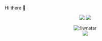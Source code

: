 Hi there 👋

<p align="center">
    <a href="https://instagram.com/couteroagain" target"blank_"><img src="https://img.shields.io/badge/INSTAGRAM%20-DC3175.svg?&style=for-the-badge&logo=instagram&logoColor=white"></a>
       <a href="https://sptfy.com/liwn" target"blank_"><img src="https://img.shields.io/badge/Spotify%20-1ed760.svg?&style=for-the-badge&logo=spotify&logoColor=white"></a>
</a>
</p>

    
<div>
    <div align="center">
    <img src="https://count.getloli.com/get/@:liwnstar" alt=":liwnstar" />
</div>

<div align="center">
   <a href="https://discord.com/users/924713637447348285" target="_blank">
      <img src="https://lanyard-profile-readme.vercel.app/api/924713637447348285">
   </a>
</div>
